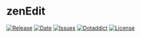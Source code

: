# zenEdit

[![Release](https://img.shields.io/github/v/release/franck-paul/zenEdit)](https://github.com/franck-paul/zenEdit/releases)
[![Date](https://img.shields.io/github/release-date/franck-paul/zenEdit)](https://github.com/franck-paul/zenEdit/releases)
[![Issues](https://img.shields.io/github/issues/franck-paul/zenEdit)](https://github.com/franck-paul/zenEdit/issues)
[![Dotaddict](https://img.shields.io/badge/dotaddict-official-green.svg)](https://plugins.dotaddict.org/dc2/details/zenEdit)
[![License](https://img.shields.io/github/license/franck-paul/zenEdit)](https://github.com/franck-paul/zenEdit/blob/master/LICENSE)

